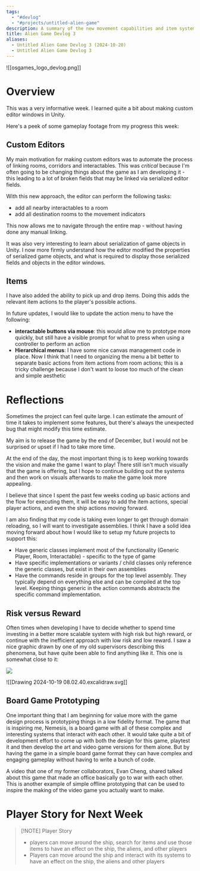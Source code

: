 ```yaml
---
tags:
  - "#devlog"
  - "#projects/untitled-alien-game"
description: A summary of the new movement capabilities and item system.
title: Alien Game Devlog 3
aliases:
  - Untitled Alien Game Devlog 3 (2024-10-20)
  - Untitled Alien Game Devlog 3
---
```

![[osgames_logo_devlog.png]]
# Overview
This was a very informative week. I learned quite a bit about making custom editor windows in Unity.

Here's a peek of some gameplay footage from my progress this week:


## Custom Editors
My main motivation for making custom editors was to automate the process of linking rooms, corridors and interactables. This was *critical* because I'm often going to be changing things about the game as I am developing it - this leading to a lot of broken fields that may be linked via serialized editor fields.

With this new approach, the editor can perform the following tasks:
- add all nearby interactables to a room 
- add all destination rooms to the movement indicators 

This now allows me to navigate through the entire map - without having done any manual linking.

It was also very interesting to learn about serialization of game objects in Unity. I now more firmly understand how the editor modified the properties of serialized game objects, and what is required to display those serialized fields and objects in the editor windows.

## Items
I have also added the ability to pick up and drop items. Doing this adds the relevant item actions to the player's possible actions.

In future updates, I would like to update the action menu to have the following:
- **interactable buttons via mouse**: this would allow me to prototype more quickly, but still have a visible prompt for what to press when using a controller to perform an action
- **Hierarchical menus**: I have some nice canvas management code in place. Now I think that I need to organizing the menu a bit better to separate basic actions from item actions from room actions; this is a tricky challenge because I don't want to loose too much of the clean and simple aesthetic 


# Reflections
Sometimes the project can feel quite large. I can estimate the amount of time it takes to implement some features, but there's always the unexpected bug that might modify this time estimate.

My aim is to release the game by the end of December, but I would not be surprised or upset if I had to take more time.

At the end of the day, the most important thing is to keep working towards the vision and make the game I want to play! There still isn't much visually that the game is offering, but I hope to continue building out the systems and then work on visuals afterwards to make the game look more appealing. 

I believe that since I spent the past few weeks coding up basic actions and the flow for executing them, it will be easy to add the item actions, special player actions, and even the ship actions moving forward.

I am also finding that my code is taking even longer to get through domain reloading, so I will want to investigate assemblies. I think I have a solid idea moving forward about how I would like to setup my future projects to support this:
- Have generic classes implement most of the functionality (Generic Player, Room, Interactable) - specific to the type of game
- Have specific implementations or variants / child classes only reference the generic classes, but exist in their own assemblies
- Have the commands reside in groups for the top level assembly. They typically depend on everything else and can be compiled at the top level. Keeping things generic in the action commands abstracts the specific command implementation.


## Risk versus Reward

Often times when developing I have to decide whether to spend time investing in a better more scalable system with high risk but high reward, or continue with the inefficient approach with low risk and low reward. I saw a nice graphic drawn by one of my old supervisors describing this phenomena, but have quite been able to find anything like it. This one is somewhat close to it:

![](https://www2.trainingbible.com/joesblog/uploaded_images/Risk-Reward-775722.png)

<!--  ![[Drawing 2024-10-19 08.02.40.excalidraw]]%% -->
![[Drawing 2024-10-19 08.02.40.excalidraw.svg]]

## Board Game Prototyping
One important thing that I am beginning for value more with the game design process is prototyping things in a low fidelity format. The game that is inspiring me, Nemesis, is a board game with all of these complex and interesting systems that interact with each other. It would take quite a bit of development effort to come up with both the design for this game, playtest it and then develop the art and video game versions for them alone. But by having the game in a simple board game format they can have complex and engaging gameplay without having to write a bunch of code.

A video that one of my former collaborators, Evan Cheng, shared talked about this game that made an office basically go to war with each other. This is another example of simple offline prototyping that can be used to inspire the making of the video game you actually want to make.
# Player Story for Next Week


> [!NOTE] Player Story
> - players can move around the ship, search for items and use those items to have an effect on the ship, the aliens, and other players
> - Players can move around the ship and interact with its systems to have an effect on the ship, the aliens and other players